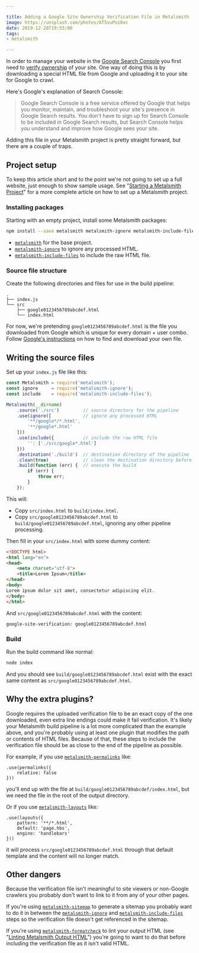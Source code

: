 ```yaml
---

title: Adding a Google Site Ownership Verification File in Metalsmith
image: https://unsplash.com/photos/AT5vuPoi8vc
date: 2019-12-28T19:53:00
tags:
- metalsmith

---
```


In order to manage your website in the [Google Search Console](https://support.google.com/webmasters/answer/9128668) you first need to [verify ownership](https://support.google.com/webmasters/answer/9008080) of your site. One way of doing this is by downloading a special HTML file from Google and uploading it to your site for Google to crawl.

Here's Google's explanation of Search Console:

> Google Search Console is a free service offered by Google that helps you monitor, maintain, and troubleshoot your site's presence in Google Search results. You don't have to sign up for Search Console to be included in Google Search results, but Search Console helps you understand and improve how Google sees your site.

Adding this file in your Metalsmith project is pretty straight forward, but there are a couple of traps.

## Project setup

To keep this article short and to the point we're not going to set up a full website, just enough to show sample usage. See "[Starting a Metalsmith Project](/blog/starting-a-metalsmith-project)" for a more complete article on how to set up a Metalsmith project.

### Installing packages

Starting with an empty project, install some Metalsmith packages:

```bash
npm install --save metalsmith metalsmith-ignore metalsmith-include-files
```

- [`metalsmith`](https://www.npmjs.com/package/metalsmith) for the base project.
- [`metalsmith-ignore`](https://www.npmjs.com/package/metalsmith-ignore) to ignore any processed HTML.
- [`metalsmith-include-files`](https://www.npmjs.com/package/metalsmith-include-files) to include the raw HTML file.

### Source file structure

Create the following directories and files for use in the build pipeline:

```text
.
├── index.js
└── src
    ├── google0123456789abcdef.html
    └── index.html
```

For now, we're pretending `google0123456789abcdef.html` is the file you downloaded from Google which is unique for every domain + user combo. Follow [Google's instructions](https://support.google.com/webmasters/answer/9008080) on how to find and download your own file.

## Writing the source files

Set up your `index.js` file like this:

```javascript
const Metalsmith = require('metalsmith');
const ignore     = require('metalsmith-ignore');
const include    = require('metalsmith-include-files');

Metalsmith(__dirname)
    .source('./src')         // source directory for the pipeline
    .use(ignore([            // ignore any processed HTML
        '**/google*/*.html',
        '**/google*.html'
    ]))
    .use(include({           // include the raw HTML file
        '': ['./src/google*.html']
    }))
    .destination('./build')  // destination directory of the pipeline
    .clean(true)             // clean the destination directory before build
    .build(function (err) {  // execute the build
        if (err) {
            throw err;
        }
    });
```

This will:

- Copy `src/index.html` to `build/index.html`.
- Copy `src/google0123456789abcdef.html` to `build/google0123456789abcdef.html`, ignoring any other pipeline processing.

Then fill in your `src/index.html` with some dummy content:

```html
<!DOCTYPE html>
<html lang="en">
<head>
    <meta charset="utf-8">
    <title>Lorem Ipsum</title>
</head>
<body>
Lorem ipsum dolor sit amet, consectetur adipiscing elit.
</body>
</html>
```

And `src/google0123456789abcdef.html` with the content:

```text
google-site-verification: google0123456789abcdef.html
```

### Build

Run the build command like normal:

```bash
node index
```

And you should see `build/google0123456789abcdef.html` exist with the exact same content as `src/google0123456789abcdef.html`.

## Why the extra plugins?

Google requires the uploaded verification file to be an exact copy of the one downloaded, even extra line endings could make it fail verification. It's likely your Metalsmith build pipeline is a lot more complicated than the example above, and you're probably using at least one plugin that modifies the path or contents of HTML files. Because of that, these steps to include the verification file should be as close to the end of the pipeline as possible.

For example, if you use [`metalsmith-permalinks`](https://www.npmjs.com/package/metalsmith-permalinks) like:

```text
.use(permalinks({
    relative: false
}))
```

you'll end up with the file at `build/google0123456789abcdef/index.html`, but we need the file in the root of the output directory.

Or if you use [`metalsmith-layouts`](https://www.npmjs.com/package/metalsmith-layouts) like:

```text
.use(layouts({
    pattern: '**/*.html',
    default: 'page.hbs',
    engine: 'handlebars'
}))
```

it will process `src/google0123456789abcdef.html` through that default template and the content will no longer match.

## Other dangers

Because the verification file isn't meaningful to site viewers or non-Google crawlers you probably don't want to link to it from any of your other pages.

If you're using [`metalsmith-sitemap`](https://www.npmjs.com/package/metalsmith-sitemap) to generate a sitemap you probably want to do it in between the [`metalsmith-ignore`](https://www.npmjs.com/package/metalsmith-ignore) and [`metalsmith-include-files`](https://www.npmjs.com/package/metalsmith-include-files) steps so the verification file doesn't get referenced in the sitemap.

If you're using [`metalsmith-formatcheck`](https://www.npmjs.com/package/metalsmith-formatcheck) to lint your output HTML (see "[Linting Metalsmith Output HTML](/blog/linting-metalsmith-output-html)") you're going to want to do that before including the verification file as it isn't valid HTML.
